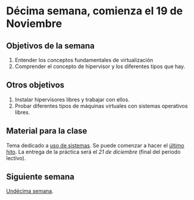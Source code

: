 # Décima semana, comienza el 19 de Noviembre

## Objetivos de la semana

1. Entender los conceptos fundamentales de virtualización
1. Comprender el concepto de hipervisor y los diferentes tipos que hay.

## Otros objetivos

1. Instalar hipervisores libres y trabajar con ellos.
2. Probar diferentes tipos de máquinas virtuales con sistemas operativos libres.

## Material para la clase

Tema dedicado a
[uso de sistemas](http://jj.github.io/IV/documentos/temas/Uso_de_sistemas). Se
puede comenzar a hacer el
[último hito](http://jj.github.io/IV/documentos/proyecto/5.IaaS). 
La entrega de la práctica será el *21 de diciembre* (final del periodo lectivo). 

## Siguiente semana

[Undécima semana](semana-11.md). 
